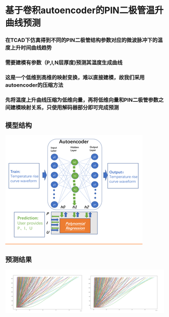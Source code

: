 # 基于卷积autoencoder的PIN二极管温升曲线预测

### 在TCAD下仿真得到不同的PIN二极管结构参数对应的微波脉冲下的温度上升时间曲线趋势
### 需要建模有参数（P,I,N层厚度)预测其温度生成曲线
### 这是一个低维到高维的映射变换，难以直接建模，故我们采用autoencoder的压缩方法
### 先将温度上升曲线压缩为低维向量，再将低维向量和PIN二极管参数之间建模映射关系，只使用解码器部分即可完成预测


## 模型结构
![img_1.png](img_1.png)
## 预测结果
![img_2.png](img_2.png)













